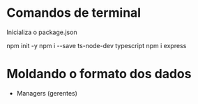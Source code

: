 # Comandos de terminal

Inicializa o package.json

npm init -y
npm i --save ts-node-dev typescript
npm i express

# Moldando o formato dos dados

- Managers (gerentes)
